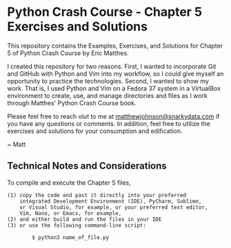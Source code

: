 # Python Crash Course - Chapter 5 Exercises and Solutions

This repository contains the Examples, Exercises, and Solutions 
for Chapter 5 of Python Crash Course by Eric Matthes.

I created this repository for two reasons. First, I wanted to 
incorporate Git and GitHub with Python and Vim into my workflow,
so I could give myself an opportunity to practice the technologies.
Second, I wanted to show my work. That is, I used Python and Vim on
a Fedora 37 system in a VirtualBox environment to create, use, and
manage directories and files as I work through Matthes' Python Crash
Course book.

Please feel free to reach oiut to me at matthewjohnson@snarkydata.com
if you have any questions or comments. In addition, feel free to 
utilize the exercises and solutions for your consumption and 
edification. 

~ Matt

Technical Notes and Considerations
----------------------------------------------------------------------

To compile and execute the Chapter 5 files,

    (1) copy the code and past it directly into your preferred
        integrated Development Environment (IDE), PyCharm, Sublime,
        or Visual Studio, for example, or your preferred text editor,
        Vim, Nano, or Emacs, for example,
    (2) and either build and run the files in your IDE
    (3) or use the following command-line script:

            $ python3 name_of_file.py


